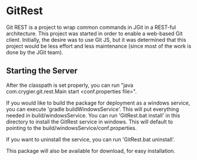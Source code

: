 GitRest
=======

Git REST is a project to wrap common commands in JGit in a REST-ful architecture.  This project was started in order
to enable a web-based Git client.  Initially, the desire was to use Git JS, but it was determined that this project
would be less effort and less maintenance (since most of the work is done by the JGit team).

Starting the Server
-------------------

After the classpath is set properly, you can run "java com.crygier.git.rest.Main start <conf.properties file>".

If you would like to build the package for deployment as a windows service, you can execute 'gradle buildWindowsService'.
This will put everything needed in build/windowsService.  You can run 'GitRest.bat install' in this directory to install the
GitRest service in windows.  This will default to pointing to the build/windowsService/conf.properties.

If you want to uninstall the service, you can run 'GitRest.bat uninstall'.

This package will also be available for download, for easy installation.